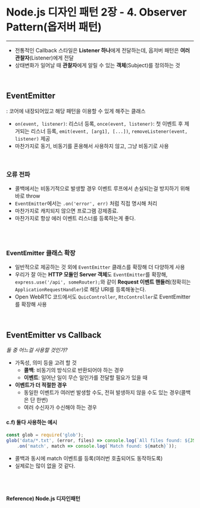 # Node.js 디자인 패턴 2장 - 4. Observer Pattern(옵저버 패턴)

-----

* 전통적인 Callback 스타일은 **Listener 하나**에게 전달하는데, 옵저버 패턴은 **여러 관찰자**(Listener)에게 전달
* 상태변화가 일어날 때 **관찰자**에게 알릴 수 있는 **객체**(Subject)를 정의하는 것

<br>

## EventEmitter

: 코어에 내장되어있고 해당 패턴을 이용할 수 있게 해주는 클래스

* `on(event, listener)`: 리스너 등록, `once(event, listener)`: 첫 이벤트 후 제거되는 리스너 등록, `emit(event, [arg1], [...])`, `removeListener(event, listener)` 제공
* 마찬가지로 동기, 비동기를 혼용해서 사용하지 않고, 그냥 비동기로 사용

<br>

### 오류 전파 

* 콜백에서는 비동기적으로 발생할 경우 이벤트 루프에서 손실되는걸 방지하기 위해 바로 throw
* `EventEmitter`에서는 `.on('error', err)` 처럼 직접 명시해 처리
* 마찬가지로 캐치되지 않으면 프로그램 강제종료.
* 마찬가지로 항상 에러 이벤트 리스너를 등록하는게 좋다.

<br><br>

### EventEmitter 클래스 확장

* 일반적으로 제공하는 것 외에 `EventEmitter` 클래스를 확장해 더 다양하게 사용
* 우리가 잘 아는 **HTTP 모듈인 Server 객체**도 `EventEmitter`를 확장해, `express.use('/api', someRouter);`와 같이 **Request 이벤트 핸들러**(정확히는 `ApplicationRequestHandler`)로 해당 URI를 등록해놓는다.
* Open WebRTC 코드에서도 `QuicController`, `RtcController`로 EventEmitter를 확장해 사용

<br>

## EventEmitter vs Callback

*둘 중 어느걸 사용할 것인가?*

* 가독성, 의미 등을 고려 할 것
  * **콜백**: 비동기의 방식으로 반환되어야 하는 경우
  * **이벤트**: 일어난 일이 무슨 일인가를 전달할 필요가 있을 때
* **이벤트가 더 적절한 경우**
  * 동일한 이벤트가 여러번 발생할 수도, 전혀 발생하지 않을 수도 있는 경우(콜백은 단 한번)
  * 여러 수신자가 수신해야 하는 경우

#### c.f) 둘다 사용하는 예시

```javascript
const glob = require('glob');
glob('data/*.txt', (error, files) => console.log(`All files found: ${JSON.stringify(files)}`))
    .on('match', match => console.log(`Match found: ${match}`));
```

* 콜백과 동시에 match 이벤트를 등록(여러번 호출되어도 동작하도록)
* 실제로는 많이 없을 것 같다.

<br><br>

#### Reference) Node.js 디자인패턴